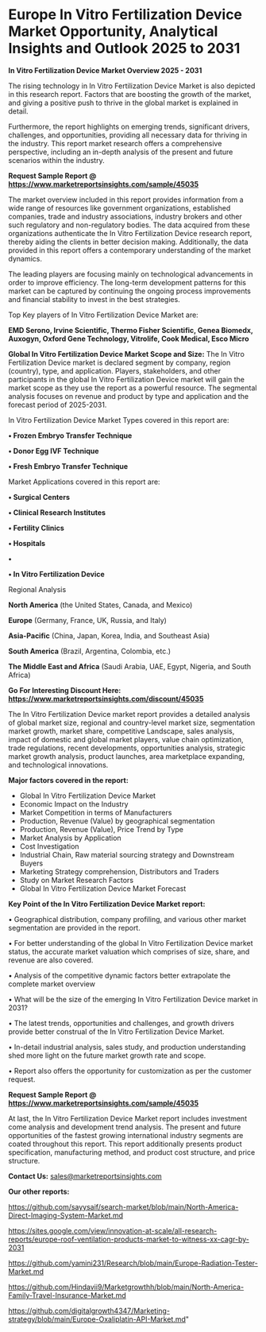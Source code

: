 # Europe In Vitro Fertilization Device Market Opportunity, Analytical Insights and Outlook 2025 to 2031

<Strong> In Vitro Fertilization Device Market Overview 2025 - 2031</strong>

The rising technology in In Vitro Fertilization Device Market is also depicted in this research report. Factors that are boosting the growth of the market, and giving a positive push to thrive in the global market is explained in detail.

Furthermore, the report highlights on emerging trends, significant drivers, challenges, and opportunities, providing all necessary data for thriving in the industry. This report market research offers a comprehensive perspective, including an in-depth analysis of the present and future scenarios within the industry.

<strong>Request Sample Report @ <a href=https://www.marketreportsinsights.com/sample/45035>https://www.marketreportsinsights.com/sample/45035</a></strong>

The market overview included in this report provides information from a wide range of resources like government organizations, established companies, trade and industry associations, industry brokers and other such regulatory and non-regulatory bodies. The data acquired from these organizations authenticate the In Vitro Fertilization Device research report, thereby aiding the clients in better decision making. Additionally, the data provided in this report offers a contemporary understanding of the market dynamics.

The leading players are focusing mainly on technological advancements in order to improve efficiency. The long-term development patterns for this market can be captured by continuing the ongoing process improvements and financial stability to invest in the best strategies.

Top Key players of In Vitro Fertilization Device Market are:

<strong>EMD Serono, Irvine Scientific, Thermo Fisher Scientific, Genea Biomedx, Auxogyn, Oxford Gene Technology, Vitrolife, Cook Medical, Esco Micro</strong>

<strong><b>Global In Vitro Fertilization Device Market Scope and Size:</b></strong>
The In Vitro Fertilization Device market is declared segment by company, region (country), type, and application. Players, stakeholders, and other participants in the global In Vitro Fertilization Device market will gain the market scope as they use the report as a powerful resource. The segmental analysis focuses on revenue and product by type and application and the forecast period of 2025-2031.

In Vitro Fertilization Device Market Types covered in this report are:

<strong>•  Frozen Embryo Transfer Technique

•  Donor Egg IVF Technique

•  Fresh Embryo Transfer Technique</strong>

Market Applications covered in this report are:

<strong>•  Surgical Centers

•  Clinical Research Institutes

•  Fertility Clinics

•  Hospitals

•  

•  In Vitro Fertilization Device</strong> 

Regional Analysis

<strong>North America</strong> (the United States, Canada, and Mexico)

<strong>Europe</strong> (Germany, France, UK, Russia, and Italy)

<strong>Asia-Pacific</strong> (China, Japan, Korea, India, and Southeast Asia)

<strong>South America</strong> (Brazil, Argentina, Colombia, etc.)

<strong>The Middle East and Africa</strong> (Saudi Arabia, UAE, Egypt, Nigeria, and South Africa)

<strong>Go For Interesting Discount Here: <a href=https://www.marketreportsinsights.com/discount/45035>https://www.marketreportsinsights.com/discount/45035</a></strong>

The In Vitro Fertilization Device market report provides a detailed analysis of global market size, regional and country-level market size, segmentation market growth, market share, competitive Landscape, sales analysis, impact of domestic and global market players, value chain optimization, trade regulations, recent developments, opportunities analysis, strategic market growth analysis, product launches, area marketplace expanding, and technological innovations.

<strong><b>Major factors covered in the report:</b></strong>
<ul>
  <li>Global In Vitro Fertilization Device Market </li>
  <li>Economic Impact on the Industry</li>
  <li>Market Competition in terms of Manufacturers</li>
  <li>Production, Revenue (Value) by geographical segmentation</li>
  <li>Production, Revenue (Value), Price Trend by Type</li>
  <li>Market Analysis by Application</li>
  <li>Cost Investigation</li>
  <li>Industrial Chain, Raw material sourcing strategy and Downstream Buyers</li>
  <li>Marketing Strategy comprehension, Distributors and Traders</li>
  <li>Study on Market Research Factors</li>
  <li>Global In Vitro Fertilization Device Market Forecast</li>
</ul>

<strong><b>Key Point of the In Vitro Fertilization Device Market report:</b></strong>

• Geographical distribution, company profiling, and various other market segmentation are provided in the report.

• For better understanding of the global In Vitro Fertilization Device market status, the accurate market valuation which comprises of size, share, and revenue are also covered.

• Analysis of the competitive dynamic factors better extrapolate the complete market overview

• What will be the size of the emerging In Vitro Fertilization Device market in 2031?

• The latest trends, opportunities and challenges, and growth drivers provide better construal of the In Vitro Fertilization Device Market.

• In-detail industrial analysis, sales study, and production understanding shed more light on the future market growth rate and scope.

• Report also offers the opportunity for customization as per the customer request.

<strong>Request Sample Report @ <a href=https://www.marketreportsinsights.com/sample/45035>https://www.marketreportsinsights.com/sample/45035</a></strong>

At last, the In Vitro Fertilization Device Market report includes investment come analysis and development trend analysis. The present and future opportunities of the fastest growing international industry segments are coated throughout this report. This report additionally presents product specification, manufacturing method, and product cost structure, and price structure.

<strong>Contact Us:</strong>
sales@marketreportsinsights.com

<strong>Our other reports:</strong>

<a href=https://github.com/sayysaif/search-market/blob/main/North-America-Direct-Imaging-System-Market.md>https://github.com/sayysaif/search-market/blob/main/North-America-Direct-Imaging-System-Market.md</a>

<a href=https://sites.google.com/view/innovation-at-scale/all-research-reports/europe-roof-ventilation-products-market-to-witness-xx-cagr-by-2031>https://sites.google.com/view/innovation-at-scale/all-research-reports/europe-roof-ventilation-products-market-to-witness-xx-cagr-by-2031</a>

<a href=https://github.com/yamini231/Research/blob/main/Europe-Radiation-Tester-Market.md>https://github.com/yamini231/Research/blob/main/Europe-Radiation-Tester-Market.md</a>

<a href=https://github.com/Hindavii9/Marketgrowthh/blob/main/North-America-Family-Travel-Insurance-Market.md>https://github.com/Hindavii9/Marketgrowthh/blob/main/North-America-Family-Travel-Insurance-Market.md</a>

<a href=https://github.com/digitalgrowth4347/Marketing-strategy/blob/main/Europe-Oxaliplatin-API-Market.md>https://github.com/digitalgrowth4347/Marketing-strategy/blob/main/Europe-Oxaliplatin-API-Market.md</a>"
